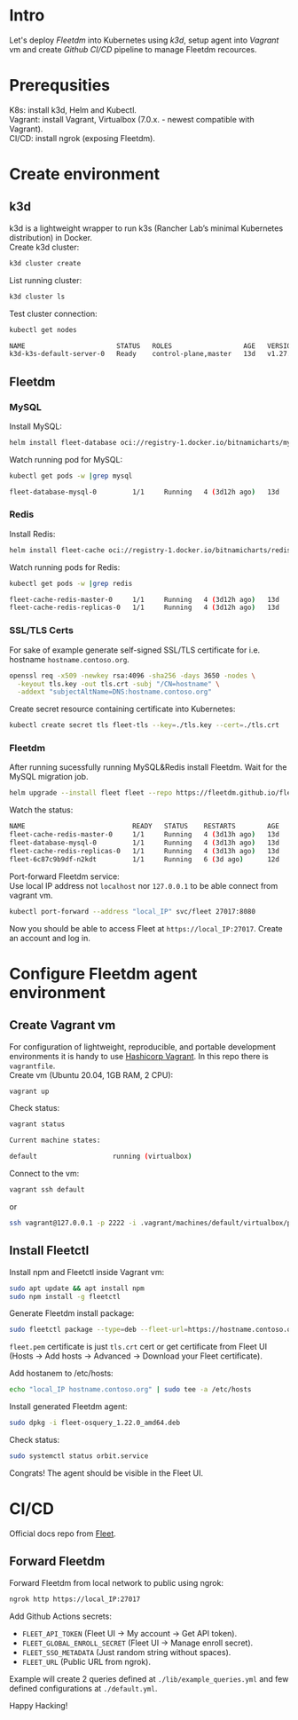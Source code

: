 # Intro
Let's deploy *Fleetdm* into Kubernetes using *k3d*, setup agent into *Vagrant* vm and create *Github CI/CD* pipeline to manage Fleetdm recources.

# Prerequsities
K8s: install k3d, Helm and Kubectl.  
Vagrant: install Vagrant, Virtualbox (7.0.x. - newest compatible with Vagrant).  
CI/CD: install ngrok (exposing Fleetdm).

# Create environment
## k3d
k3d is a lightweight wrapper to run k3s (Rancher Lab’s minimal Kubernetes distribution) in Docker.  
Create k3d cluster:
```sh
k3d cluster create
```

List running cluster:
```sh
k3d cluster ls
```

Test cluster connection:
```sh
kubectl get nodes
```
```sh
NAME                       STATUS   ROLES                  AGE   VERSION
k3d-k3s-default-server-0   Ready    control-plane,master   13d   v1.27.4+k3s1
```

## Fleetdm
### MySQL
Install MySQL:
```sh
helm install fleet-database oci://registry-1.docker.io/bitnamicharts/mysql -f ./helm/mysql.values.yml
```

Watch running pod for MySQL:
``` sh
kubectl get pods -w |grep mysql
```
``` sh
fleet-database-mysql-0         1/1     Running   4 (3d12h ago)   13d
```

### Redis
Install Redis:
```sh
helm install fleet-cache oci://registry-1.docker.io/bitnamicharts/redis -f ./helm/redis.values.yml
```

Watch running pods for Redis:
```sh
kubectl get pods -w |grep redis
```
```sh
fleet-cache-redis-master-0     1/1     Running   4 (3d12h ago)   13d
fleet-cache-redis-replicas-0   1/1     Running   4 (3d12h ago)   13d
```

### SSL/TLS Certs 
For sake of example generate self-signed SSL/TLS certificate for i.e. hostname `hostname.contoso.org`.
``` sh
openssl req -x509 -newkey rsa:4096 -sha256 -days 3650 -nodes \
  -keyout tls.key -out tls.crt -subj "/CN=hostname" \
  -addext "subjectAltName=DNS:hostname.contoso.org"
```

Create secret resource containing certificate into Kubernetes:
```sh
kubectl create secret tls fleet-tls --key=./tls.key --cert=./tls.crt
```

### Fleetdm
After running sucessfully running MySQL&Redis install Fleetdm. Wait for the MySQL migration job.
```sh
helm upgrade --install fleet fleet --repo https://fleetdm.github.io/fleet/charts --values ./helm/fleet.values.yml
```

Watch the status:
```sh
NAME                           READY   STATUS    RESTARTS        AGE
fleet-cache-redis-master-0     1/1     Running   4 (3d13h ago)   13d
fleet-database-mysql-0         1/1     Running   4 (3d13h ago)   13d
fleet-cache-redis-replicas-0   1/1     Running   4 (3d13h ago)   13d
fleet-6c87c9b9df-n2kdt         1/1     Running   6 (3d ago)      12d
```

Port-forward Fleetdm service:  
Use local IP address not `localhost` nor `127.0.0.1` to be able connect from vagrant vm.
```sh
kubectl port-forward --address "local_IP" svc/fleet 27017:8080
```

Now you should be able to access Fleet at `https://local_IP:27017`. Create an account and log in.

# Configure Fleetdm agent environment
## Create Vagrant vm
For configuration of lightweight, reproducible, and portable development environments it is handy to use [Hashicorp Vagrant](https://www.vagrantup.com/).
In this repo there is `vagrantfile`.   
Create vm (Ubuntu 20.04, 1GB RAM, 2 CPU):
```sh
vagrant up
```

Check status:
```sh
vagrant status
```
```sh
Current machine states:

default                   running (virtualbox)
```

Connect to the vm:
```sh
vagrant ssh default
```
or
```sh
ssh vagrant@127.0.0.1 -p 2222 -i .vagrant/machines/default/virtualbox/private_key
```

## Install Fleetctl
Install npm and Fleetctl inside Vagrant vm:
```sh
sudo apt update && apt install npm 
sudo npm install -g fleetctl
```

Generate Fleetdm install package:
```sh
sudo fleetctl package --type=deb --fleet-url=https://hostname.contoso.org:27017 --enroll-secret=YOUR_SECRET--fleet-certificate=PATH_TO_YOUR_CERTIFICATE/fleet.pem
```
`fleet.pem` certificate is just `tls.crt` cert or get certificate from Fleet UI (Hosts -> Add hosts -> Advanced -> Download your Fleet certificate).

Add hostanem to /etc/hosts:
```sh
echo "local_IP hostname.contoso.org" | sudo tee -a /etc/hosts
```

Install generated Fleetdm agent:
```sh 
sudo dpkg -i fleet-osquery_1.22.0_amd64.deb
```

Check status:
```sh
sudo systemctl status orbit.service
```
Congrats! The agent should be visible in the Fleet UI.

# CI/CD
Official docs repo from [Fleet](https://github.com/fleetdm/fleet-gitops).
## Forward Fleetdm 
Forward Fleetdm from local network to public using ngrok:
```sh
ngrok http https://local_IP:27017
```

Add Github Actions secrets: 
- `FLEET_API_TOKEN` (Fleet UI -> My account -> Get API token).
- `FLEET_GLOBAL_ENROLL_SECRET` (Fleet UI -> Manage enroll secret).
- `FLEET_SSO_METADATA` (Just random string without spaces).
- `FLEET_URL` (Public URL from ngrok).

Example will create 2 queries defined at `./lib/example_queries.yml` and few defined configurations at `./default.yml`.

Happy Hacking!